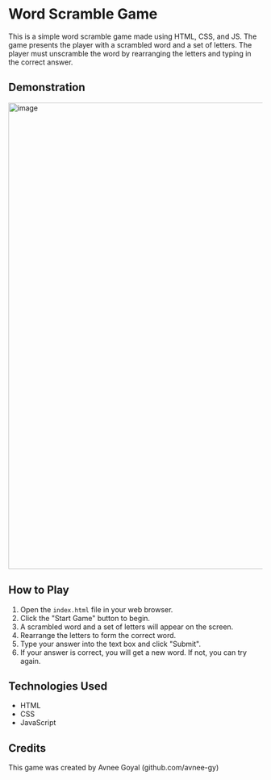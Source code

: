 # Word Scramble Game

This is a simple word scramble game made using HTML, CSS, and JS. The game presents the player with a scrambled word and a set of letters. The player must unscramble the word by rearranging the letters and typing in the correct answer.

## Demonstration

<img width="925" alt="image" src="https://github.com/avnee-gy/Web-Development-Projects/assets/109137150/0cf62c38-dd53-4149-9b84-06fc25144d00">


## How to Play

1. Open the `index.html` file in your web browser.
2. Click the "Start Game" button to begin.
3. A scrambled word and a set of letters will appear on the screen.
4. Rearrange the letters to form the correct word.
5. Type your answer into the text box and click "Submit".
6. If your answer is correct, you will get a new word. If not, you can try again.


## Technologies Used

- HTML
- CSS
- JavaScript

## Credits

This game was created by Avnee Goyal (github.com/avnee-gy)
